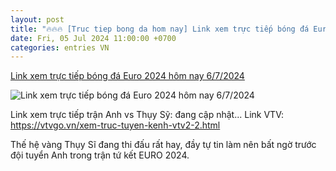 ```yaml
---
layout: post
title: "🔥🔥🔥 [Truc tiep bong da hom nay] Link xem trực tiếp bóng đá Euro 2024 hôm nay 6/7/2024"
date: Fri, 05 Jul 2024 11:00:00 +0700
categories: entries VN
---
```

[Link xem trực tiếp bóng đá Euro 2024 hôm nay 6/7/2024](https://vietnamnet.vn/link-xem-truc-tiep-bong-da-euro-2024-hom-nay-6-7-2024-2299004.html)

![Link xem trực tiếp bóng đá Euro 2024 hôm nay 6/7/2024](https://static-images.vnncdn.net/vps_images_publish/000001/000003/2024/7/6/2024-813.jpg?width=0&s=gHOxbQFlK-MyJGcH3clw1w)

Link xem trực tiếp trận Anh vs Thụy Sỹ: đang cập nhật... Link VTV: https://vtvgo.vn/xem-truc-tuyen-kenh-vtv2-2.html

Thế hệ vàng Thụy Sĩ đang thi đấu rất hay, đầy tự tin làm nên bất ngờ trước đội tuyển Anh trong trận tứ kết EURO 2024.

